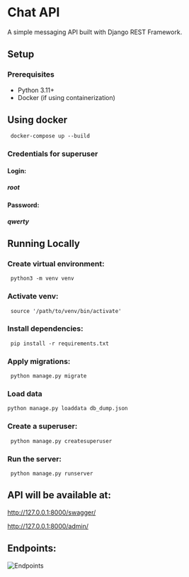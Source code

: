 # Chat API

A simple messaging API built with Django REST Framework.

## Setup

### Prerequisites
- Python 3.11+
- Docker (if using containerization)

## Using docker
``` docker-compose up --build```

### Credentials for superuser
#### Login:
##### root
#### Password:
##### qwerty

## Running Locally

### Create virtual environment:
``` python3 -m venv venv```

### Activate venv:
``` source '/path/to/venv/bin/activate'```

### Install dependencies:
``` pip install -r requirements.txt```

### Apply migrations:
``` python manage.py migrate```

### Load data
```python manage.py loaddata db_dump.json```

### Create a superuser:
``` python manage.py createsuperuser```

### Run the server:
``` python manage.py runserver```

## API will be available at:
http://127.0.0.1:8000/swagger/

http://127.0.0.1:8000/admin/

## Endpoints:
![Endpoints](./images/image1.png)
